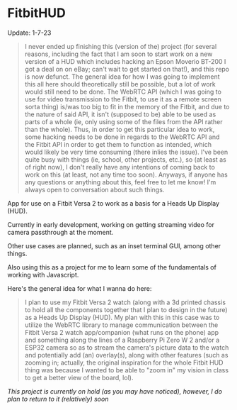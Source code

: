 # FitbitHUD

Update: 1-7-23
> I never ended up finishing this (version of the) project (for several reasons, including the fact that I am soon to start work on a new version of a HUD which includes hacking an Epson Moverio BT-200 I got a deal on on eBay; can't wait to get started on that!), and this repo is now defunct. The general idea for how I was going to implement this all here should theoretically still be possible, but a lot of work would still need to be done. The WebRTC API (which I was going to use for video transmission to the Fitbit, to use it as a remote screen sorta thing) is/was too big to fit in the memory of the Fitbit, and due to the nature of said API, it isn't (supposed to be) able to be used as parts of a whole (ie, only using some of the files from the API rather than the whole). Thus, in order to get this particular idea to work, some hacking needs to be done in regards to the WebRTC API and the Fitbit API in order to get them to function as intended, which would likely be very time consuming (there inlies the issue). I've been quite busy with things (ie, school, other projects, etc.), so (at least as of right now), I don't really have any intentions of coming back to work on this (at least, not any time too soon). Anyways, if anyone has any questions or anything about this, feel free to let me know! I'm always open to conversation about such things.

App for use on a Fitbit Versa 2 to work as a basis for a Heads Up Display (HUD).

Currently in early development, working on getting streaming video for camera passthrough at the moment.

Other use cases are planned, such as an inset terminal GUI, among other things.

Also using this as a project for me to learn some of the fundamentals of working with Javascript.

Here's the general idea for what I wanna do here:
> I plan to use my Fitbit Versa 2 watch (along with a 3d printed chassis to hold all the components together
> that I plan to design in the future) as a Heads Up Display (HUD). My plan with this in this case was to utilize the
> WebRTC library to manage communication between the Fitbit Versa 2 watch app/companion (what runs on the phone) app
> and something along the lines of a Raspberry Pi Zero W 2 and/or a ESP32 camera so as to stream the camera's picture 
> data to the watch and potentially add (an) overlay(s), along with other features (such as zooming in; actually, the
> original inspiration for the whole Fitbit HUD thing was because I wanted to be able to "zoom in" my vision in class
> to get a better view of the board, lol).

*This project is currently on hold (as you may have noticed), however, I do plan to return to it (relatively) soon*
